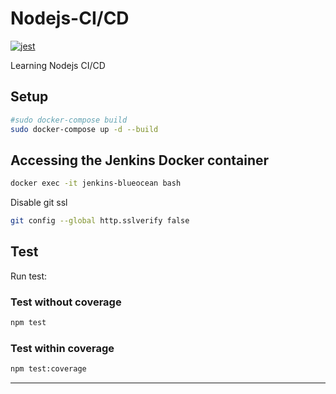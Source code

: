 # Nodejs-CI/CD

[![jest](https://jestjs.io/img/jest-badge.svg)](https://github.com/facebook/jest)

Learning Nodejs CI/CD

## Setup
```bash
#sudo docker-compose build
sudo docker-compose up -d --build
```

## Accessing the Jenkins Docker container

```bash
docker exec -it jenkins-blueocean bash
```
Disable git ssl

```bash
git config --global http.sslverify false
```


## Test

Run test:

### Test without coverage
```bash
npm test
```

### Test within coverage
```bash
npm test:coverage
```

---
